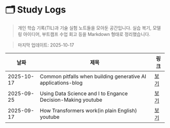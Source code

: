 # 🗂️ Study Logs
> 개인 학습 기록(TIL)과 기술 실험 노트들을 모아둔 공간입니다.
> 실습 복기, 모델링 아이디어, 부트캠프 수업 회고 등을 Markdown 형태로 정리했습니다.

> 마지막 업데이트: 2025-10-17

| 날짜 | 제목 | 링크 |
|------|------|------|
| 2025-10-17 | Common pitfalls when building generative AI applications-blog | [보기](2025-10-17_Common%20pitfalls%20when%20building%20generative%20AI%20applications-blog.md) |
| 2025-09-25 | Using Data Science and I to Engance Decision-Making youtube | [보기](2025-09-25_Using%20Data%20Science%20and%20I%20to%20Engance%20Decision-Making_youtube.md) |
| 2025-09-17 | How Transformers work(in plain English) youtube | [보기](2025-09-17_How%20Transformers%20work%28in%20plain%20English%29_youtube.md) |
